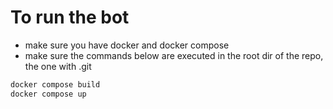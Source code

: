 # To run the bot

- make sure you have docker and docker compose
- make sure the commands below are executed in the root dir of the repo, the one with .git


```bash
docker compose build
docker compose up
```
